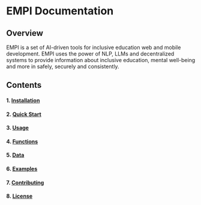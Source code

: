# EMPI Documentation

## Overview
EMPI is a set of AI-driven tools for inclusive education web and mobile development. EMPI uses the power of NLP, LLMs and decentralized systems to provide information about inclusive education, mental well-being and more in safely, securely and consistently.

## Contents
#### 1. [Installation](https://github.com/vifirsanova/empi/blob/main/docs/installation.md)
#### 2. [Quick Start](https://github.com/vifirsanova/empi/blob/main/demos/greetings_scenario.ipynb)
#### 3. [Usage](https://github.com/vifirsanova/empi/blob/main/modules/demos.ipynb)
#### 4. [Functions](https://github.com/vifirsanova/empi/tree/main/docs/functions.md)
#### 5. [Data](https://github.com/vifirsanova/empi/tree/main/KB)
#### 6. [Examples](https://github.com/vifirsanova/empi/tree/main/demos)
#### 7. [Contributing](https://empi-crowdsourcing.static.domains/)
#### 8. [License](https://raw.githubusercontent.com/vifirsanova/empi-web/main/licence.pdf)
